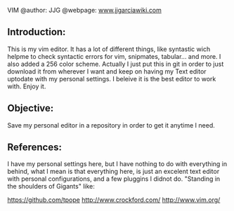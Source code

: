 VIM
@author: JJG
@webpage: www.jjgarciawiki.com

Introduction:
-------------
This is my vim editor. It has a lot of different things, like syntastic wich helpme to check syntactic errors for vim, snipmates, tabular... and more. I also added a 256 color scheme. Actually I just put this in git in order to just download it from wherever I want and keep on having my Text editor uptodate with my personal settings. I beleive it is the best editor to work with. Enjoy it.

Objective:
----------
Save my personal editor in a repository in order to get it anytime I need.

References:
-----------
I have my personal settings here, but I have nothing to do with everything in behind, what I mean is that everything here, is just an excelent text editor with personal configurations, and a few pluggins I didnot do.
"Standing in the shoulders of Gigants" like:

https://github.com/tpope
http://www.crockford.com/
http://www.vim.org/
